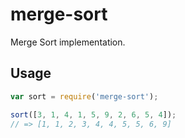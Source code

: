 # merge-sort

Merge Sort implementation.

## Usage

```js
var sort = require('merge-sort');

sort([3, 1, 4, 1, 5, 9, 2, 6, 5, 4]);
// => [1, 1, 2, 3, 4, 4, 5, 5, 6, 9]
```
